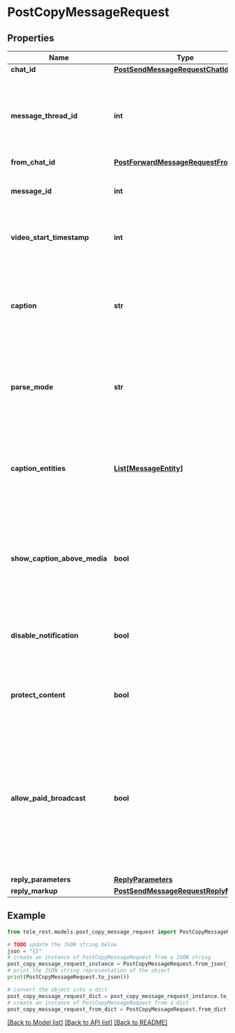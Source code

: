 # PostCopyMessageRequest


## Properties

Name | Type | Description | Notes
------------ | ------------- | ------------- | -------------
**chat_id** | [**PostSendMessageRequestChatId**](PostSendMessageRequestChatId.md) |  | 
**message_thread_id** | **int** | Unique identifier for the target message thread (topic) of the forum; for forum supergroups only | [optional] 
**from_chat_id** | [**PostForwardMessageRequestFromChatId**](PostForwardMessageRequestFromChatId.md) |  | 
**message_id** | **int** | Message identifier in the chat specified in *from\\_chat\\_id* | 
**video_start_timestamp** | **int** | New start timestamp for the copied video in the message | [optional] 
**caption** | **str** | New caption for media, 0-1024 characters after entities parsing. If not specified, the original caption is kept | [optional] 
**parse_mode** | **str** | Mode for parsing entities in the new caption. See [formatting options](https://core.telegram.org/bots/api/#formatting-options) for more details. | [optional] 
**caption_entities** | [**List[MessageEntity]**](MessageEntity.md) | A JSON-serialized list of special entities that appear in the new caption, which can be specified instead of *parse\\_mode* | [optional] 
**show_caption_above_media** | **bool** | Pass *True*, if the caption must be shown above the message media. Ignored if a new caption isn&#39;t specified. | [optional] 
**disable_notification** | **bool** | Sends the message [silently](https://telegram.org/blog/channels-2-0#silent-messages). Users will receive a notification with no sound. | [optional] 
**protect_content** | **bool** | Protects the contents of the sent message from forwarding and saving | [optional] 
**allow_paid_broadcast** | **bool** | Pass *True* to allow up to 1000 messages per second, ignoring [broadcasting limits](https://core.telegram.org/bots/faq#how-can-i-message-all-of-my-bot-39s-subscribers-at-once) for a fee of 0.1 Telegram Stars per message. The relevant Stars will be withdrawn from the bot&#39;s balance | [optional] 
**reply_parameters** | [**ReplyParameters**](ReplyParameters.md) |  | [optional] 
**reply_markup** | [**PostSendMessageRequestReplyMarkup**](PostSendMessageRequestReplyMarkup.md) |  | [optional] 

## Example

```python
from tele_rest.models.post_copy_message_request import PostCopyMessageRequest

# TODO update the JSON string below
json = "{}"
# create an instance of PostCopyMessageRequest from a JSON string
post_copy_message_request_instance = PostCopyMessageRequest.from_json(json)
# print the JSON string representation of the object
print(PostCopyMessageRequest.to_json())

# convert the object into a dict
post_copy_message_request_dict = post_copy_message_request_instance.to_dict()
# create an instance of PostCopyMessageRequest from a dict
post_copy_message_request_from_dict = PostCopyMessageRequest.from_dict(post_copy_message_request_dict)
```
[[Back to Model list]](../README.md#documentation-for-models) [[Back to API list]](../README.md#documentation-for-api-endpoints) [[Back to README]](../README.md)



